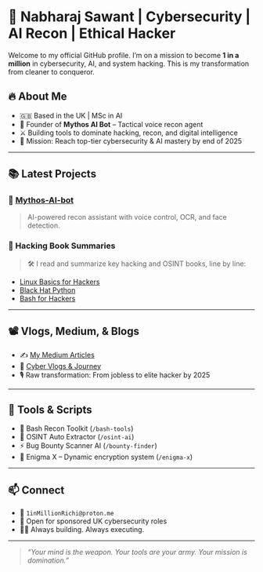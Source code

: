 # 🧠 Nabharaj Sawant | Cybersecurity | AI Recon | Ethical Hacker

Welcome to my official GitHub profile. I’m on a mission to become **1 in a million** in cybersecurity, AI, and system hacking. This is my transformation from cleaner to conqueror.

## 🔥 About Me
- 🇬🇧 Based in the UK | MSc in AI
- 🧠 Founder of **Mythos AI Bot** – Tactical voice recon agent
- ⚔️ Building tools to dominate hacking, recon, and digital intelligence
- 🎯 Mission: Reach top-tier cybersecurity & AI mastery by end of 2025

---

## 📚 Latest Projects

### 🧠 [Mythos-AI-bot](https://github.com/0xDL01/Mythos-AI-bot)
> AI-powered recon assistant with voice control, OCR, and face detection.

### 📖 Hacking Book Summaries
> 🛠 I read and summarize key hacking and OSINT books, line by line:

- [Linux Basics for Hackers](https://github.com/0xDL01/linux-basics-summary)
- [Black Hat Python](https://github.com/0xDL01/black-hat-python-notes)
- [Bash for Hackers](https://github.com/0xDL01/bash-hacking-tools)

---

## 📽️ Vlogs, Medium, & Blogs

- ✍️ [My Medium Articles](https://medium.com/@Nabharaj_Sawant)  
- 🎥 [Cyber Vlogs & Journey](https://youtube.com/@KingDemLio)  
- 🎙️ Raw transformation: From jobless to elite hacker by 2025

---

## 🧰 Tools & Scripts

- 🔧 Bash Recon Toolkit (`/bash-tools`)
- 📂 OSINT Auto Extractor (`/osint-ai`)
- ⚡ Bug Bounty Scanner AI (`/bounty-finder`)
- 🧬 Enigma X – Dynamic encryption system (`/enigma-x`)

---

## 📫 Connect

- 📧 `1inMillionRichi@proton.me`
- 💼 Open for sponsored UK cybersecurity roles
- 👨‍🚀 Always building. Always executing.

---

> _“Your mind is the weapon. Your tools are your army. Your mission is domination.”_
